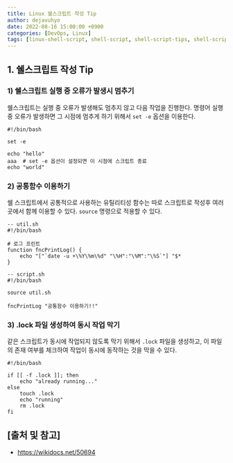 ```yaml
---
title: Linux 쉘스크립트 작성 Tip
author: dejavuhyo
date: 2022-08-16 15:00:00 +0900
categories: [DevOps, Linux]
tags: [linux-shell-script, shell-script, shell-script-tips, shell-script-writing, shell-script, 리눅스-쉘스크립트, 쉘스크립트-작성, 쉘스크립트-팁, 쉘스크립트]
---
```


## 1. 쉘스크립트 작성 Tip

### 1) 쉘스크립트 실행 중 오류가 발생시 멈추기
쉘스크립트는 실행 중 오류가 발생해도 멈추지 않고 다음 작업을 진행한다. 명령어 실행 중 오류가 발생하면 그 시점에 멈추게 하기 위해서 `set -e` 옵션을 이용한다.

```shell
#!/bin/bash

set -e

echo "hello"
aaa  # set -e 옵션이 설정되면 이 시점에 스크립트 종료
echo "world"
```

### 2) 공통함수 이용하기
쉘 스크립트에서 공통적으로 사용하는 유틸리티성 함수는 따로 스크립트로 작성후 여러 곳에서 함께 이용할 수 있다. `source` 명령으로 적용할 수 있다.

```shell
-- util.sh
#!/bin/bash

# 로그 프린트
function fncPrintLog() {
    echo "["`date -u +\%Y\%m\%d" "\%H":"\%M":"\%S`"] "$*
}

-- script.sh
#!/bin/bash

source util.sh

fncPrintLog "공통함수 이용하기!!"
```

### 3) .lock 파일 생성하여 동시 작업 막기
같은 스크립트가 동시에 작업되지 않도록 막기 위해서 `.lock` 파일을 생성하고, 이 파일의 존재 여부를 체크하여 작업이 동시에 동작하는 것을 막을 수 있다.

```shell
#!/bin/bash

if [[ -f .lock ]]; then
    echo "already running..."
else
    touch .lock
    echo "running"
    rm .lock
fi
```

## [출처 및 참고]
* <https://wikidocs.net/50694>
